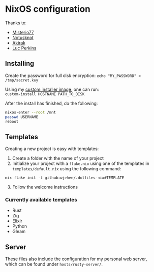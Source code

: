 # NixOS configuration

Thanks to:
- [Misterio77](https://github.com/Misterio77)
- [Notusknot](https://github.com/notusknot)
- [Akirak](https://github.com/akirak)
- [Luc Perkins](https://github.com/the-nix-way)

## Installing

Create the password for full disk encryption: `echo "MY_PASSWORD" > /tmp/secret.key`

Using my [custom installer image](), one can run:  
`custom-install HOSTNAME PATH_TO_DISK`

After the install has finished, do the following:  
```sh
nixos-enter --root /mnt
passwd USERNAME
reboot
```

## Templates

Creating a new project is easy with templates:

1. Create a folder with the name of your project
2. Initialize your project with a `flake.nix` using one of the templates in `templates/default.nix` using the following command:

```
nix flake init -t github:wjehee/.dotfiles-nix#TEMPLATE
```

3. Follow the welcome instructions

### Currently available templates

- Rust
- Zig
- Elixir
- Python
- Gleam

## Server

These files also include the configuration for my personal web server,
which can be found under `hosts/rusty-server/`.

